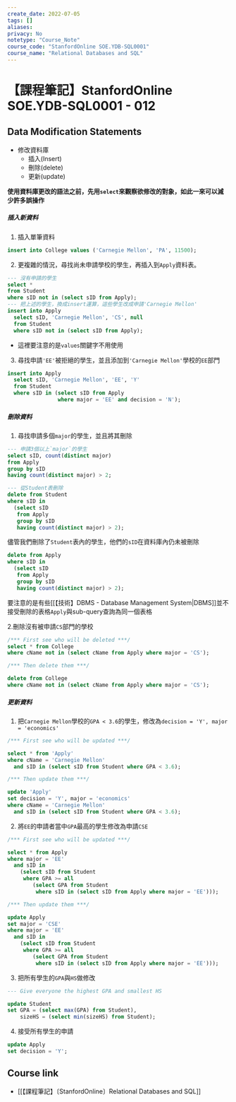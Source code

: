 ```yaml
---
create_date: 2022-07-05
tags: []	
aliases:
privacy: No
notetype: "Course_Note"
course_code: "StanfordOnline SOE.YDB-SQL0001"
course_name: "Relational Databases and SQL"
---
```


# 【課程筆記】StanfordOnline SOE.YDB-SQL0001 - 012

## Data Modification Statements

- 修改資料庫
  - 插入(Insert)
  - 刪除(delete)
  - 更新(update)

**使用資料庫更改的語法之前，先用`select`來觀察欲修改的對象，如此一來可以減少許多誤操作**

##### 插入新資料

1. 插入單筆資料

``` sql
insert into College values ('Carnegie Mellon', 'PA', 11500);
```

2. 更複雜的情況，尋找尚未申請學校的學生，再插入到`Apply`資料表。

``` sql
--- 沒有申請的學生
select *
from Student
where sID not in (select sID from Apply);
--- 把上述的學生，換成insert運算，這些學生改成申請'Carnegie Mellon'
insert into Apply
  select sID, 'Carnegie Mellon', 'CS', null
  from Student
  where sID not in (select sID from Apply);
```

- 這裡要注意的是`values`關鍵字不用使用

3. 尋找申請`'EE'`被拒絕的學生，並且添加到`'Carnegie Mellon'`學校的`EE`部門

``` sql
insert into Apply
  select sID, 'Carnegie Mellon', 'EE', 'Y'
  from Student
  where sID in (select sID from Apply
                where major = 'EE' and decision = 'N');
```

##### 刪除資料

1. 尋找申請多個`major`的學生，並且將其刪除

``` sql
--- 申請3個以上`major`的學生
select sID, count(distinct major)
from Apply
group by sID
having count(distinct major) > 2;

--- 從Student表刪除
delete from Student
where sID in
  (select sID
   from Apply
   group by sID
   having count(distinct major) > 2);
```

儘管我們刪除了`Student`表內的學生，他們的`sID`在資料庫內仍未被刪除

```sql
delete from Apply
where sID in
  (select sID
   from Apply
   group by sID
   having count(distinct major) > 2);
```

要注意的是有些[[【技術】DBMS - Database Management System|DBMS]]並不接受刪除的表格`Apply`與sub-query查詢為同一個表格

2.刪除沒有被申請`CS`部門的學校

``` sql
/*** First see who will be deleted ***/
select * from College
where cName not in (select cName from Apply where major = 'CS');

/*** Then delete them ***/

delete from College
where cName not in (select cName from Apply where major = 'CS');
```

##### 更新資料

1. 把`Carnegie Mellon`學校的`GPA < 3.6`的學生，修改為`decision = 'Y', major = 'economics'`

``` sql
/*** First see who will be updated ***/

select * from 'Apply'
where cName = 'Carnegie Mellon'
  and sID in (select sID from Student where GPA < 3.6);

/*** Then update them ***/

update 'Apply'
set decision = 'Y', major = 'economics'
where cName = 'Carnegie Mellon'
  and sID in (select sID from Student where GPA < 3.6);
```

2. 將`EE`的申請者當中`GPA`最高的學生修改為申請`CSE`

``` sql
/*** First see who will be updated ***/

select * from Apply
where major = 'EE'
  and sID in
    (select sID from Student
     where GPA >= all
        (select GPA from Student
         where sID in (select sID from Apply where major = 'EE')));

/*** Then update them ***/

update Apply
set major = 'CSE'
where major = 'EE'
  and sID in
    (select sID from Student
     where GPA >= all
        (select GPA from Student
         where sID in (select sID from Apply where major = 'EE')));
```

3. 把所有學生的`GPA`與`HS`做修改

``` sql
--- Give everyone the highest GPA and smallest HS

update Student
set GPA = (select max(GPA) from Student),
    sizeHS = (select min(sizeHS) from Student);
```

4. 接受所有學生的申請

``` sql
update Apply
set decision = 'Y';
```

## Course link

- [[【課程筆記】〔StanfordOnline〕Relational Databases and SQL]]